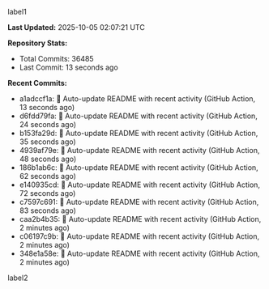
label1 
<!-- ACTIVITY_START -->
**Last Updated:** 2025-10-05 02:07:21 UTC

**Repository Stats:**
- Total Commits: 36485
- Last Commit: 13 seconds ago

**Recent Commits:**
- a1adccf1a: 🤖 Auto-update README with recent activity (GitHub Action, 13 seconds ago)
- d6fdd79fa: 🤖 Auto-update README with recent activity (GitHub Action, 24 seconds ago)
- b153fa29d: 🤖 Auto-update README with recent activity (GitHub Action, 35 seconds ago)
- 4939af79e: 🤖 Auto-update README with recent activity (GitHub Action, 48 seconds ago)
- 186b1ab6c: 🤖 Auto-update README with recent activity (GitHub Action, 62 seconds ago)
- e140935cd: 🤖 Auto-update README with recent activity (GitHub Action, 72 seconds ago)
- c7597c691: 🤖 Auto-update README with recent activity (GitHub Action, 83 seconds ago)
- caa2b4b35: 🤖 Auto-update README with recent activity (GitHub Action, 2 minutes ago)
- c06197c9b: 🤖 Auto-update README with recent activity (GitHub Action, 2 minutes ago)
- 348e1a58e: 🤖 Auto-update README with recent activity (GitHub Action, 2 minutes ago)
<!-- ACTIVITY_END -->

label2
